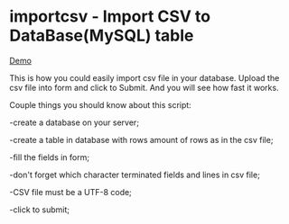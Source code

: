 # importcsv - Import CSV to DataBase(MySQL) table

<a href="http://ttl.com.ua/works/dist/importcsv/">Demo</a>

This is how you could easily import csv file in your database.
Upload the csv file into form and click to Submit. And you will see how fast it works.


Couple things you should know about this script:

-create a database on your server;

-create a table in database with rows amount of rows as in the csv file;

-fill the fields in form;

-don't forget which character terminated fields and lines in csv file;

-CSV file must be a UTF-8 code;

-click to submit;
